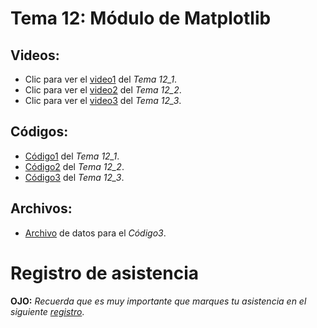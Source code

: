  # __Tema 12: Módulo de Matplotlib__

## Videos:
* Clic para ver el [video1](https://drive.google.com/file/d/1oJ-P089MsuoYN6U3M2_FzfmRy8hozX4e/view?usp=sharing) del _Tema 12_1_.
* Clic para ver el [video2](https://drive.google.com/file/d/1fOEauYbSsx3uqK8DS2qUU6l7wRJNZlm_/view?usp=sharing) del _Tema 12_2_.
* Clic para ver el [video3](https://drive.google.com/file/d/1Ed4zcsMA4t6Vpwe7BhwF9yhgyA_h7j0Z/view?usp=sharing) del _Tema 12_3_.


## Códigos:
* [Código1](https://github.com/AFIF-UG/Introduccion_a_Python-Curso_Online/blob/main/Clase_10/Codigo_tema_12_1.ipynb) del _Tema 12_1_.
* [Código2](https://github.com/AFIF-UG/Introduccion_a_Python-Curso_Online/blob/main/Clase_10/Codigo_tema_12_2.ipynb) del _Tema 12_2_.
* [Código3](https://github.com/AFIF-UG/Introduccion_a_Python-Curso_Online/blob/main/Clase_10/Codigo_tema_12_3.ipynb) del _Tema 12_3_.

## Archivos:
* [Archivo](https://github.com/AFIF-UG/Introduccion_a_Python-Curso_Online/blob/main/Clase_10/Archivo_datos.txt) de datos para el _Código3_.


# Registro de asistencia
__OJO:__ _Recuerda que es muy importante que marques tu asistencia en el siguiente [registro](https://docs.google.com/forms/d/e/1FAIpQLSeSOpAxjqWJORCfrbwnkqmwWva1z8R66CM713dHN7ipzXrIfg/viewform?usp=sf_link)_.
